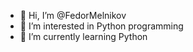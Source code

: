 - 👋 Hi, I’m @FedorMelnikov
- 👀 I’m interested in Python programming
- 🌱 I’m currently learning Python


<!---
FedorMelnikov/FedorMelnikov is a ✨ special ✨ repository because its `README.md` (this file) appears on your GitHub profile.
You can click the Preview link to take a look at your changes.
--->
